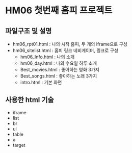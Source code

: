# HM06 첫번째 홈피 프로젝트

## 파일구조 및 설명
- hm06_rpt01.html : 나의 시작 홈피, 두 개의 iframe으로 구성
- hm06_sitelist.html : 홈피 링크 네비게이터, 링크로 구성
  - hm06_Info.html : 나의 소개
  - hm06_day.html : 나의 수요일 하루 소개
  - Best_movies.html : 좋아하는 영화 3가지
  - Best_songs.html : 좋아하는 노래 3가지
  - intro.html : 기본 화면

## 사용한 html 기술
- iframe
- list
- br
- ul
- table
- a
- target
